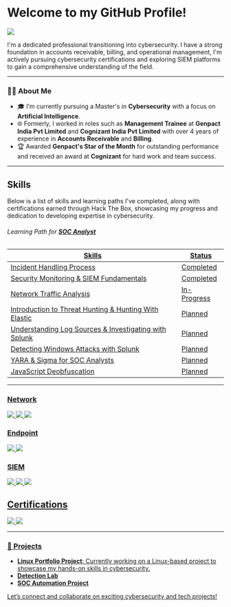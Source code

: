 # Welcome to my GitHub Profile!

<a href="https://www.linkedin.com/in/dineshmuppidi/"><img src="https://img.shields.io/badge/-LinkedIn-0072b1?&style=for-the-badge&logo=linkedin&logoColor=white" /></a>

I'm a dedicated professional transitioning into cybersecurity. I have a strong foundation in accounts receivable, billing, and operational management, I'm actively pursuing cybersecurity certifications and exploring SIEM platforms to gain a comprehensive understanding of the field.


---

### 👨‍💻 About Me
- 🎓 I’m currently pursuing a Master's in **Cybersecurity** with a focus on **Artificial Intelligence**.
- 🌐 Formerly, I worked in roles such as **Management Trainee** at **Genpact India Pvt Limited** and **Cognizant India Pvt Limited** with over 4 years of experience in **Accounts Receivable** and **Billing**.
- 🏆 Awarded **Genpact's Star of the Month** for outstanding performance and received an award at **Cognizant** for hard work and team success.


---
## Skills

Below is a list of skills and learning paths I've completed, along with certifications earned through Hack The Box, showcasing my progress and dedication to developing expertise in cybersecurity.

###### Learning Path for <a href="https://academy.hackthebox.com/path/preview/soc-analyst" >**SOC Analyst** 

| Skills                                          | Status          |
|-----------------------------------------------|----------------------------|
| Incident Handling Process                     | <a href="https://academy.hackthebox.com/achievement/1553465/148">Completed</a>|
| Security Monitoring & SIEM Fundamentals       | <a href="https://academy.hackthebox.com/achievement/1553465/211">Completed</a>|
| Network Traffic Analysis                       |In-Progress |
| Introduction to Threat Hunting & Hunting With Elastic         | Planned|
| Understanding Log Sources & Investigating with Splunk      |Planned |
| Detecting Windows Attacks with Splunk         |Planned |
| YARA & Sigma for SOC Analysts                 |Planned |
| JavaScript Deobfuscation                      | Planned |


---


### Network
<div>
    <img src="https://img.shields.io/badge/-Wireshark-1679A7?&style=for-the-badge&logo=Wireshark&logoColor=white" />
    <img src="https://img.shields.io/badge/-Suricata-EF3B2D?&style=for-the-badge&logo=Suricata&logoColor=white" />
    <img src="https://img.shields.io/badge/-Zeek-777BB4?&style=for-the-badge&logo=Zeek&logoColor=white" />
</div>

### Endpoint
<div>
    <img src="https://img.shields.io/badge/-Microsoft_Defender_for_Endpoint-00A4EF?&style=for-the-badge&logo=Microsoft&logoColor=white" />
    <img src="https://img.shields.io/badge/-Velociraptor-4B275F?&style=for-the-badge&logo=Velociraptor&logoColor=white" />
</div>

### SIEM
<div>
    <img src="https://img.shields.io/badge/-Microsoft_Sentinel-0078D4?&style=for-the-badge&logo=Microsoft&logoColor=white" />
    <img src="https://img.shields.io/badge/-Splunk-000000?&style=for-the-badge&logo=Splunk&logoColor=white" />
    <img src="https://img.shields.io/badge/-Elastic-005571?&style=for-the-badge&logo=Elastic&logoColor=white" />
</div>

## Certifications

<div>
<img src="https://img.shields.io/badge/-Security%2B-FF0000?&style=for-the-badge&logo=CompTIA&logoColor=white" />
<img src="https://img.shields.io/badge/-Google%20Cybersecurity%20Certificate-4285F4?&style=for-the-badge&logo=Google&logoColor=white"  />
</div>


---

### 📂 Projects
- **Linux Portfolio Project**: Currently working on a Linux-based project to showcase my hands-on skills in cybersecurity.
- **Detection Lab**
- **SOC Automation Project**
  
Let’s connect and collaborate on exciting cybersecurity and tech projects!
